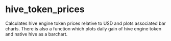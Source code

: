# hive_token_prices

Calculates hive engine token prices relative to USD and plots associated bar charts. There is also a function which plots daily gain of hive engine token and native hive as a barchart.
